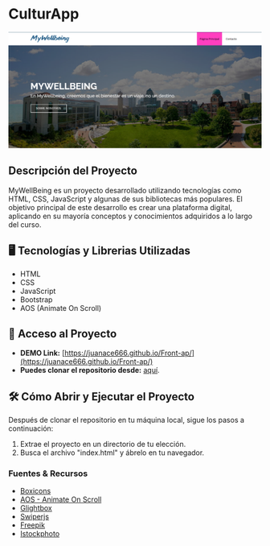 # CulturApp

![MyWellBeing](https://github.com/JuanAce666/Front-ap/blob/main/assets/img/portafolio/Captura.PNG)

## Descripción del Proyecto

MyWellBeing es un proyecto desarrollado utilizando tecnologías como HTML, CSS, JavaScript y algunas de sus bibliotecas más populares. El objetivo principal de este desarrollo es crear una plataforma digital, aplicando en su mayoría conceptos y conocimientos adquiridos a lo largo del curso.

## 🖥 Tecnologías y Librerias Utilizadas

- HTML
- CSS
- JavaScript
- Bootstrap
- AOS (Animate On Scroll)

## 📁 Acceso al Proyecto

- **DEMO Link:** [https://juanace666.github.io/Front-ap/](https://juanace666.github.io/Front-ap/) <br>
- **Puedes clonar el repositorio desde:** [aquí]().

## 🛠️ Cómo Abrir y Ejecutar el Proyecto

Después de clonar el repositorio en tu máquina local, sigue los pasos a continuación:

1. Extrae el proyecto en un directorio de tu elección.
2. Busca el archivo "index.html" y ábrelo en tu navegador.

### Fuentes & Recursos

- [Boxicons](https://boxicons.com/)
- [AOS - Animate On Scroll](https://michalsnik.github.io/aos/)
- [Glightbox](https://github.com/backdrop-contrib/glightbox)
- [Swiperjs](https://swiperjs.com/)
- [Freepik](https://www.freepik.es/)
- [Istockphoto](https://www.istockphoto.com/)
